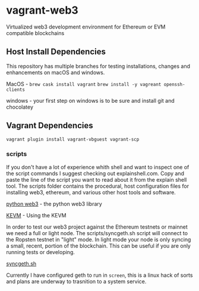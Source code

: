
# vagrant-web3

Virtualized web3 development environment for Ethereum or EVM compatible blockchains


## Host Install Dependencies

This repository has multiple branches for testing installations, changes and enhancements on macOS and windows.

MacOS - 
`brew cask install vagrant`
`brew install -y vagreant openssh-clients`

windows - your first step on windows is to be sure and install git and chocolatey 
## Vagrant Dependencies

`vagrant plugin install vagrant-vbguest vagrant-scp`

### scripts

If you don't have a lot of experience whith shell and want to inspect one of the script commands I suggest checking out explainshell.com. Copy and paste the line of the script you want to read about it from the explain shell tool.
The scripts folder contains the procedural, host configuration files for installing web3, ethereum, and various other host tools and software.

[python web3](https://github.com/ethereum/web3.py) - the python web3 library

[KEVM](https://github.com/input-output-hk/mantis/wiki/Working-with-Smart-Contracts-on-KEVM-testnet) - Using the KEVM

In order to test our web3 project against the Ethereum testnets or mainnet we need a full or light node. The scripts/syncgeth.sh script will connect to the Ropsten testnet in "light" mode. In light mode your node is only syncing a small, recent, portion of the blockchain. This can be useful if you are only running tests or developing.  

[syncgeth.sh](/scripts/syncgeth.sh) 

Currently I have configured geth to run in `screen`, this is a linux hack of sorts and plans are underway to trasnition to a system service.

